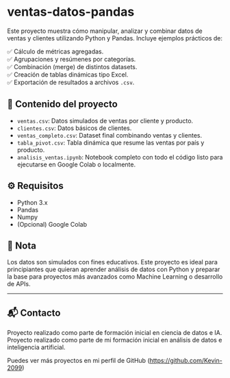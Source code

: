 # ventas-datos-pandas
Este proyecto muestra cómo manipular, analizar y combinar datos de ventas y clientes utilizando Python y Pandas. Incluye ejemplos prácticos de:

✅ Cálculo de métricas agregadas.  
✅ Agrupaciones y resúmenes por categorías.  
✅ Combinación (merge) de distintos datasets.  
✅ Creación de tablas dinámicas tipo Excel.  
✅ Exportación de resultados a archivos `.csv`.  

## 📂 Contenido del proyecto

- `ventas.csv`: Datos simulados de ventas por cliente y producto.  
- `clientes.csv`: Datos básicos de clientes.  
- `ventas_completo.csv`: Dataset final combinando ventas y clientes.  
- `tabla_pivot.csv`: Tabla dinámica que resume las ventas por país y producto.  
- `analisis_ventas.ipynb`: Notebook completo con todo el código listo para ejecutarse en Google Colab o localmente.  

## ⚙️ Requisitos

- Python 3.x  
- Pandas  
- Numpy  
- (Opcional) Google Colab  

## 📢 Nota

Los datos son simulados con fines educativos. Este proyecto es ideal para principiantes que quieran aprender análisis de datos con Python y preparar la base para proyectos más avanzados como Machine Learning o desarrollo de APIs.

---

## 📬 Contacto

Proyecto realizado como parte de formación inicial en ciencia de datos e IA.
Proyecto realizado como parte de mi formación inicial en análisis de datos e inteligencia artificial.

Puedes ver más proyectos en mi perfil de GitHub
(https://github.com/Kevin-2099)
